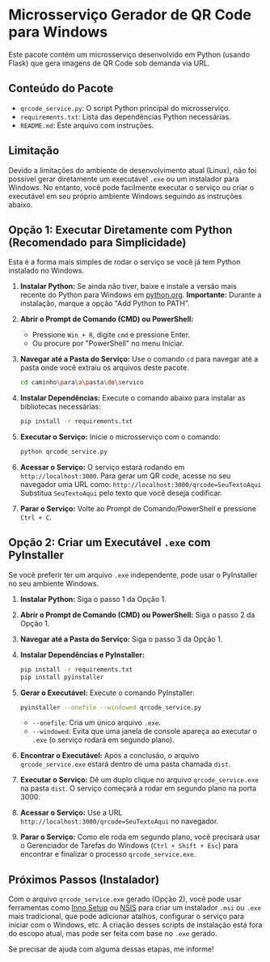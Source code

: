 # Microsserviço Gerador de QR Code para Windows

Este pacote contém um microsserviço desenvolvido em Python (usando Flask) que gera imagens de QR Code sob demanda via URL.

## Conteúdo do Pacote

- `qrcode_service.py`: O script Python principal do microsserviço.
- `requirements.txt`: Lista das dependências Python necessárias.
- `README.md`: Este arquivo com instruções.

## Limitação

Devido a limitações do ambiente de desenvolvimento atual (Linux), não foi possível gerar diretamente um executável `.exe` ou um instalador para Windows. No entanto, você pode facilmente executar o serviço ou criar o executável em seu próprio ambiente Windows seguindo as instruções abaixo.

## Opção 1: Executar Diretamente com Python (Recomendado para Simplicidade)

Esta é a forma mais simples de rodar o serviço se você já tem Python instalado no Windows.

1.  **Instalar Python:** Se ainda não tiver, baixe e instale a versão mais recente do Python para Windows em [python.org](https://www.python.org/downloads/windows/). **Importante:** Durante a instalação, marque a opção "Add Python to PATH".

2.  **Abrir o Prompt de Comando (CMD) ou PowerShell:**
    - Pressione `Win + R`, digite `cmd` e pressione Enter.
    - Ou procure por "PowerShell" no menu Iniciar.

3.  **Navegar até a Pasta do Serviço:** Use o comando `cd` para navegar até a pasta onde você extraiu os arquivos deste pacote.
    ```bash
    cd caminho\para\a\pasta\do\servico
    ```

4.  **Instalar Dependências:** Execute o comando abaixo para instalar as bibliotecas necessárias:
    ```bash
    pip install -r requirements.txt
    ```

5.  **Executar o Serviço:** Inicie o microsserviço com o comando:
    ```bash
    python qrcode_service.py
    ```

6.  **Acessar o Serviço:** O serviço estará rodando em `http://localhost:3000`. Para gerar um QR code, acesse no seu navegador uma URL como:
    `http://localhost:3000/qrcode=SeuTextoAqui`
    Substitua `SeuTextoAqui` pelo texto que você deseja codificar.

7.  **Parar o Serviço:** Volte ao Prompt de Comando/PowerShell e pressione `Ctrl + C`.

## Opção 2: Criar um Executável `.exe` com PyInstaller

Se você preferir ter um arquivo `.exe` independente, pode usar o PyInstaller no seu ambiente Windows.

1.  **Instalar Python:** Siga o passo 1 da Opção 1.

2.  **Abrir o Prompt de Comando (CMD) ou PowerShell:** Siga o passo 2 da Opção 1.

3.  **Navegar até a Pasta do Serviço:** Siga o passo 3 da Opção 1.

4.  **Instalar Dependências e PyInstaller:**
    ```bash
    pip install -r requirements.txt
    pip install pyinstaller
    ```

5.  **Gerar o Executável:** Execute o comando PyInstaller:
    ```bash
    pyinstaller --onefile --windowed qrcode_service.py
    ```
    - `--onefile`: Cria um único arquivo `.exe`.
    - `--windowed`: Evita que uma janela de console apareça ao executar o `.exe` (o serviço rodará em segundo plano).

6.  **Encontrar o Executável:** Após a conclusão, o arquivo `qrcode_service.exe` estará dentro de uma pasta chamada `dist`.

7.  **Executar o Serviço:** Dê um duplo clique no arquivo `qrcode_service.exe` na pasta `dist`. O serviço começará a rodar em segundo plano na porta 3000.

8.  **Acessar o Serviço:** Use a URL `http://localhost:3000/qrcode=SeuTextoAqui` no navegador.

9.  **Parar o Serviço:** Como ele roda em segundo plano, você precisará usar o Gerenciador de Tarefas do Windows (`Ctrl + Shift + Esc`) para encontrar e finalizar o processo `qrcode_service.exe`.

## Próximos Passos (Instalador)

Com o arquivo `qrcode_service.exe` gerado (Opção 2), você pode usar ferramentas como [Inno Setup](https://jrsoftware.org/isinfo.php) ou [NSIS](https://nsis.sourceforge.io/Main_Page) para criar um instalador `.msi` ou `.exe` mais tradicional, que pode adicionar atalhos, configurar o serviço para iniciar com o Windows, etc. A criação desses scripts de instalação está fora do escopo atual, mas pode ser feita com base no `.exe` gerado.

Se precisar de ajuda com alguma dessas etapas, me informe!